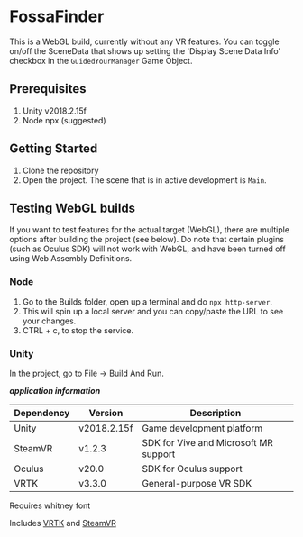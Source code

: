 # FossaFinder 

This is a WebGL build, currently without any VR features.  You can toggle on/off the SceneData that shows up setting the 'Display Scene Data Info' checkbox in the `GuidedYourManager` Game Object.

## Prerequisites
1. Unity v2018.2.15f
2. Node npx (suggested)

## Getting Started
1. Clone the repository
2. Open the project.  The scene that is in active development is `Main`.

## Testing WebGL builds

If you want to test features for the actual target (WebGL), there are multiple options after building the project (see below).  Do note that certain plugins (such as Oculus SDK) will not work with WebGL, and have been turned off using Web Assembly Definitions.

### Node
1. Go to the Builds folder, open up a terminal and do `npx http-server`.  
2. This will spin up a local server and you can copy/paste the URL to see your changes.
3. CTRL + c, to stop the service.

### Unity
In the project, go to File -> Build And Run.

***application information***

| Dependency | Version     | Description                           |
|------------|-------------|---------------------------------------|
| Unity      | v2018.2.15f | Game development platform             |
| SteamVR    | v1.2.3      | SDK for Vive and Microsoft MR support |
| Oculus     | v20.0       | SDK for Oculus support                |
| VRTK       | v3.3.0      | General-purpose VR SDK                |

Requires whitney font

Includes [VRTK](https://vrtoolkit.readme.io/) and [SteamVR](https://assetstore.unity.com/packages/tools/integration/steamvr-plugin-32647)
